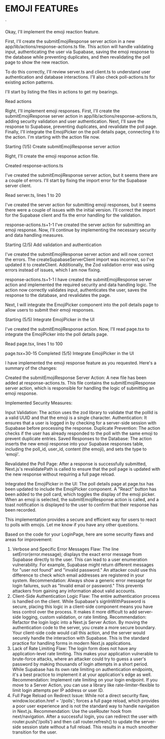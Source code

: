 # EMOJI FEATUREs

`
    
Okay, I'll implement the emoji reaction feature.

First, I'll create the submitEmojiResponse server action in a new app/lib/actions/response-actions.ts file. This action will handle validating input, authenticating the user via Supabase, saving the emoji response to the database while preventing duplicates, and then revalidating the poll page to show the new reaction.

To do this correctly, I'll review server.ts and client.ts to understand user authentication and database interactions. I'll also check poll-actions.ts for existing action patterns.

I'll start by listing the files in actions to get my bearings.

Read actions

Right, I'll implement emoji responses. First, I'll create the submitEmojiResponse server action in app/lib/actions/response-actions.ts, adding security validation and user authentication. Next, I'll save the response to Supabase, preventing duplicates, and revalidate the poll page. Finally, I'll integrate the EmojiPicker on the poll details page, connecting it to the action. I'm starting with the action file now.

Starting (1/5) Create submitEmojiResponse server action

Right, I'll create the emoji response action file.

Created response-actions.ts

I've created the submitEmojiResponse server action, but it seems there are a couple of errors. I'll start by fixing the import error for the Supabase server client.

Read server.ts, lines 1 to 20

I've created the server action for submitting emoji responses, but it seems there were a couple of issues with the initial version. I'll correct the import for the Supabase client and fix the error handling for the validation.

response-actions.ts+1-1
I've created the server action for submitting an emoji response. Now, I'll continue by implementing the necessary security and data handling measures.

Starting (2/5) Add validation and authentication

I've created the submitEmojiResponse server action and will now correct the errors. The createSupabaseServerClient import was incorrect, so I've updated it to createClient. Additionally, the Zod validation error was using errors instead of issues, which I am now fixing.

response-actions.ts+1-1
I have created the submitEmojiResponse server action and implemented the required security and data handling logic. The action now correctly validates input, authenticates the user, saves the response to the database, and revalidates the page.

Next, I will integrate the EmojiPicker component into the poll details page to allow users to submit their emoji responses.

Starting (5/5) Integrate EmojiPicker in the UI

I've created the submitEmojiResponse action. Now, I'll read page.tsx to integrate the EmojiPicker into the poll details page.

Read page.tsx, lines 1 to 100

page.tsx+30-15
Completed (5/5) Integrate EmojiPicker in the UI

I have implemented the emoji response feature as you requested. Here's a summary of the changes:

Created the submitEmojiResponse Server Action: A new file has been added at response-actions.ts. This file contains the submitEmojiResponse server action, which is responsible for handling the logic of submitting an emoji response.

Implemented Security Measures:

Input Validation: The action uses the zod library to validate that the pollId is a valid UUID and that the emoji is a single character.
Authentication: It ensures that a user is logged in by checking for a server-side session with Supabase before processing the response.
Duplicate Prevention: The action checks if the user has already responded to the poll with the same emoji to prevent duplicate entries.
Saved Responses to the Database: The action inserts the new emoji response into your Supabase responses table, including the poll_id, user_id, content (the emoji), and sets the type to 'emoji'.

Revalidated the Poll Page: After a response is successfully submitted, Next.js's revalidatePath is called to ensure that the poll page is updated with the new response without requiring a full page reload.

Integrated the EmojiPicker in the UI: The poll details page at page.tsx has been updated to include the EmojiPicker component. A "React" button has been added to the poll card, which toggles the display of the emoji picker. When an emoji is selected, the submitEmojiResponse action is called, and a toast notification is displayed to the user to confirm that their response has been recorded.

This implementation provides a secure and efficient way for users to react to polls with emojis. Let me know if you have any other questions.
`


Based on the code for your LoginPage, here are some security flaws and areas for improvement:

1. Verbose and Specific Error Messages
Flaw: The line setError(error.message); displays the exact error message from Supabase directly to the user. This can lead to a user enumeration vulnerability. For example, Supabase might return different messages for "user not found" and "invalid password." An attacker could use this difference to check which email addresses are registered in your system.
Recommendation: Always show a generic error message for login failures, such as "Invalid email or password." This prevents attackers from gaining any information about valid accounts.
2. Client-Side Authentication Logic
Flaw: The entire authentication process is handled on the client. While Supabase's signInWithPassword is secure, placing this logic in a client-side component means you have less control over the process. It makes it more difficult to add server-side logging, custom validation, or rate limiting.
Recommendation: Refactor the login logic into a Next.js Server Action. By moving the authentication code to the server, you create a more secure boundary. Your client-side code would call this action, and the server would securely handle the interaction with Supabase. This is the standard practice for handling forms in modern Next.js applications.
3. Lack of Rate Limiting
Flaw: The login form does not have any application-level rate limiting. This makes your application vulnerable to brute-force attacks, where an attacker could try to guess a user's password by making thousands of login attempts in a short period. While Supabase has its own rate limiting on authentication endpoints, it's a best practice to implement it at your application's edge as well.
Recommendation: Implement rate limiting on your login endpoint. If you move to a Server Action, you can use a library like rate-limiter-flexible to limit login attempts per IP address or user ID.
4. Full Page Reload on Redirect
Issue: While not a direct security flaw, window.location.href = '/polls'; forces a full page reload, which provides a poor user experience and is not the standard way to handle navigation in Next.js.
Recommendation: Use the useRouter hook from next/navigation. After a successful login, you can redirect the user with router.push('/polls') and then call router.refresh() to update the server-side session state without a full reload. This results in a much smoother transition for the user.